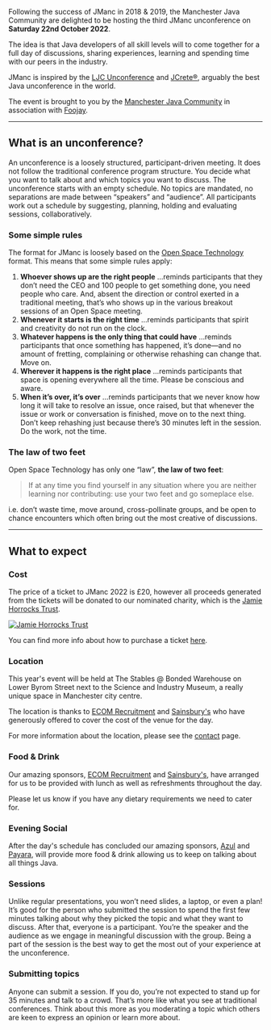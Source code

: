 Following the success of JManc in 2018 & 2019, the Manchester Java Community are delighted to be hosting the third JManc unconference on **Saturday 22nd October 2022**.

The idea is that Java developers of all skill levels will to come together for a full day of discussions, sharing experiences, learning and spending time with our peers in the industry.

JManc is inspired by the [LJC Unconference](http://unconf.londonjavacommunity.co.uk/) and [JCrete®](http://www.jcrete.org/), arguably the best Java unconference in the world.

The event is brought to you by the [Manchester Java Community](https://www.meetup.com/manchesteruk-java-community/) in association with [Foojay](https://foojay.io/).

---

## What is an unconference?

An unconference is a loosely structured, participant-driven meeting. It does not follow the traditional conference program structure. You decide what you want to talk about and which topics you want to discuss. The unconference starts with an empty schedule. No topics are mandated, no separations are made between “speakers” and “audience”. All participants work out a schedule by suggesting, planning, holding and evaluating sessions, collaboratively.

### Some simple rules

The format for JManc is loosely based on the [Open Space Technology](https://en.wikipedia.org/wiki/Open_Space_Technology) format. This means that some simple rules apply:

1. **Whoever shows up are the right people**
…reminds participants that they don’t need the CEO and 100 people to get something done, you need people who care. And, absent the direction or control exerted in a traditional meeting, that’s who shows up in the various breakout sessions of an Open Space meeting.
2. **Whenever it starts is the right time**
…reminds participants that spirit and creativity do not run on the clock.
3. **Whatever happens is the only thing that could have**
…reminds participants that once something has happened, it’s done—and no amount of fretting, complaining or otherwise rehashing can change that. Move on.
4. **Wherever it happens is the right place**
…reminds participants that space is opening everywhere all the time. Please be conscious and aware.
5. **When it’s over, it’s over**
…reminds participants that we never know how long it will take to resolve an issue, once raised, but that whenever the issue or work or conversation is finished, move on to the next thing. Don’t keep rehashing just because there’s 30 minutes left in the session. Do the work, not the time.

### The law of two feet

Open Space Technology has only one “law”, **the law of two feet**:

> If at any time you find yourself in any situation where you are neither learning nor contributing: use your two feet and go someplace else.

i.e. don’t waste time, move around, cross-pollinate groups, and be open to chance encounters which often bring out the most creative of discussions.

---

## What to expect

### Cost

The price of a ticket to JManc 2022 is £20, however all proceeds generated from the tickets will be donated to our nominated charity, which is the [Jamie Horrocks Trust](https://nspa.org.uk/member/jamie-horrocks-trust/).

<a href="https://nspa.org.uk/member/jamie-horrocks-trust/"><img src="{{ site.baseurl }}/assets/images/jht_logo.png" class="center" title="Jamie Horrocks Trust" alt="Jamie Horrocks Trust"></a>

You can find more info about how to purchase a ticket [here](tickets.md).

### Location

This year's event will be held at The Stables @ Bonded Warehouse on Lower Byrom Street next to the Science and Industry Museum, a really unique space in Manchester city centre.

The location is thanks to [ECOM Recruitment](http://www.ecomrecruitment.com/) and [Sainsbury's](https://www.sainsburys.co.uk/) who have generously offered to cover the cost of the venue for the day.

For more information about the location, please see the [contact](contact.md) page.

### Food & Drink

Our amazing sponsors, [ECOM Recruitment](http://www.ecomrecruitment.com/) and [Sainsbury's](https://www.sainsburys.co.uk/), have arranged for us to be provided with lunch as well as refreshments throughout the day.

Please let us know if you have any dietary requirements we need to cater for.

### Evening Social

After the day's schedule has concluded our amazing sponsors, [Azul](https://www.azul.com/) and [Payara](http://payara.fish/), will provide more food & drink allowing us to keep on talking about all things Java.

### Sessions

Unlike regular presentations, you won’t need slides, a laptop, or even a plan! It’s good for the person who submitted the session to spend the first few minutes talking about why they picked the topic and what they want to discuss. After that, everyone is a participant. You’re the speaker and the audience as we engage in meaningful discussion with the group. Being a part of the session is the best way to get the most out of your experience at the unconference.

### Submitting topics

Anyone can submit a session. If you do, you’re not expected to stand up for 35 minutes and talk to a crowd. That’s more like what you see at traditional conferences. Think about this more as you moderating a topic which others are keen to express an opinion or learn more about.

